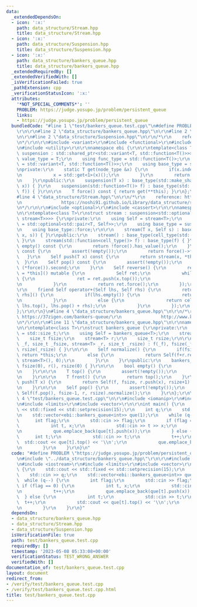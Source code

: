 ```yaml
---
data:
  _extendedDependsOn:
  - icon: ':x:'
    path: data_structure/Stream.hpp
    title: data_structure/Stream.hpp
  - icon: ':x:'
    path: data_structure/Suspension.hpp
    title: data_structure/Suspension.hpp
  - icon: ':x:'
    path: data_structure/bankers_queue.hpp
    title: data_structure/bankers_queue.hpp
  _extendedRequiredBy: []
  _extendedVerifiedWith: []
  _isVerificationFailed: true
  _pathExtension: cpp
  _verificationStatusIcon: ':x:'
  attributes:
    '*NOT_SPECIAL_COMMENTS*': ''
    PROBLEM: https://judge.yosupo.jp/problem/persistent_queue
    links:
    - https://judge.yosupo.jp/problem/persistent_queue
  bundledCode: "#line 1 \"test/bankers_queue.test.cpp\"\n#define PROBLEM \"https://judge.yosupo.jp/problem/persistent_queue\"\
    \r\n\r\n#line 2 \"data_structure/bankers_queue.hpp\"\n\r\n#line 2 \"data_structure/Stream.hpp\"\
    \n\r\n#line 2 \"data_structure/Suspension.hpp\"\n\r\n/*\r\n    reference: https://noshi91.github.io/Library/other/suspension.cpp\r\
    \n*/\r\n\r\n#include <variant>\r\n#include <functional>\r\n#include <memory>\r\
    \n#include <utility>\r\n\r\nnamespace ebi {\r\n\r\ntemplate<class T>\r\nstruct\
    \ suspension : std::shared_ptr<std::variant<T, std::function<T()>>> {\r\n    using\
    \ value_type = T;\r\n    using func_type = std::function<T()>;\r\n    using node_type\
    \ = std::variant<T, std::function<T()>>;\r\n    using base_type = std::shared_ptr<node_type>;\r\
    \nprivate:\r\n    static T get(node_type &x) {\r\n        if(x.index() != 0) {\r\
    \n            x = std::get<1>(x)();\r\n        }\r\n        return std::get<0>(x);\r\
    \n    }\r\npublic:\r\n    suspension(T x) : base_type(std::make_shared<node_type>(std::in_place_index<0>,\
    \ x)) { }\r\n    suspension(std::function<T()> f) : base_type(std::make_shared<node_type>(std::in_place_index<1>,\
    \ f)) { }\r\n\r\n    T force() const { return get(**this); }\r\n};\r\n\r\n}\r\n\
    #line 4 \"data_structure/Stream.hpp\"\n\r\n/*\r\n    reference: https://www.cs.cmu.edu/~rwh/theses/okasaki.pdf\r\
    \n               https://noshi91.github.io/Library/data_structure/stream.cpp\r\
    \n*/\r\n\r\n#include <optional>\r\n#include <cassert>\r\n\r\nnamespace ebi {\r\
    \n\r\ntemplate<class T>\r\nstruct stream : suspension<std::optional<std::pair<T,\
    \ stream<T>>>> {\r\nprivate:\r\n    using Self = stream<T>;\r\n    using cell_type\
    \ = std::optional<std::pair<T, Self>>;\r\n    using base_type = suspension<cell_type>;\r\
    \n    using base_type::force;\r\n\r\n    stream(T x, Self s) : base_type(cell_type(std::in_place,\
    \ x, s)) { }\r\npublic:\r\n    stream() : base_type(cell_type(std::nullopt)) {\
    \ }\r\n    stream(std::function<cell_type()> f) : base_type(f) { }\r\n    bool\
    \ empty() const {\r\n        return !force().has_value();\r\n    }\r\n    T top()\
    \ const {\r\n        assert(!empty());\r\n        return force()->first;\r\n \
    \   }\r\n    Self push(T x) const {\r\n        return stream(x, *this);\r\n  \
    \  }\r\n    Self pop() const {\r\n        assert(!empty());\r\n        return\
    \ (*force()).second;\r\n    }\r\n    Self reverse() {\r\n        return Self([x\
    \ = *this]() mutable {\r\n            Self ret;\r\n            while(!x.empty())\
    \ {\r\n                ret = ret.push(x.top());\r\n                x = x.pop();\r\
    \n            }\r\n            return ret.force();\r\n        });\r\n    }\r\n\
    \r\n    friend Self operator+(Self lhs, Self rhs) {\r\n        return Self([lhs,\
    \ rhs]() {\r\n            if(lhs.empty()) {\r\n                return rhs.force();\r\
    \n            }\r\n            else {\r\n                return cell_type(std::in_place,\
    \ lhs.top(), lhs.pop() + rhs);\r\n            }\r\n        });\r\n    }\r\n\r\n\
    };\r\n\r\n}\n#line 4 \"data_structure/bankers_queue.hpp\"\n\r\n/*\r\n    reference:\
    \ https://37zigen.com/bankers-queue/\r\n               http://www.kmonos.net/pub/Presen/PFDS.pdf\r\
    \n*/\r\n\r\n#line 11 \"data_structure/bankers_queue.hpp\"\n\r\nnamespace ebi {\r\
    \n\r\ntemplate<class T>\r\nstruct bankers_queue {\r\nprivate:\r\n    using size_t\
    \ = std::size_t;\r\n    using Self = bankers_queue<T>;\r\n    stream<T> f;\r\n\
    \    size_t fsize;\r\n    stream<T> r;\r\n    size_t rsize;\r\n\r\n    bankers_queue(stream<T>\
    \ _f, size_t _fsize, stream<T> _r, size_t _rsize) : f(_f), fsize(_fsize), r(_r),\
    \ rsize(_rsize) { }\r\n\r\n    Self normalize() {\r\n        if(fsize>=rsize)\
    \ return *this;\r\n        else {\r\n            return Self(f+r.reverse(), fsize+rsize,\
    \ stream<T>(), 0);\r\n        }\r\n    }\r\npublic:\r\n    bankers_queue() : f(),\
    \ fsize(0), r(), rsize(0) { }\r\n\r\n    bool empty() {\r\n        return f.empty();\r\
    \n    }\r\n\r\n    T top() {\r\n        assert(!empty());\r\n        return f.top();\r\
    \n    }\r\n\r\n    T front() {\r\n        return top();\r\n    }\r\n\r\n    Self\
    \ push(T x) {\r\n        return Self(f, fsize, r.push(x), rsize+1).normalize();\r\
    \n    }\r\n\r\n    Self pop() {\r\n        assert(!empty());\r\n        return\
    \ Self(f.pop(), fsize-1, r, rsize).normalize();\r\n    }\r\n};\r\n\r\n}\n#line\
    \ 4 \"test/bankers_queue.test.cpp\"\n\r\n#include <iomanip>\r\n#include <iostream>\r\
    \n#include <limits>\r\n#include <vector>\r\n\r\nint main() {\r\n    std::cout\
    \ << std::fixed << std::setprecision(15);\r\n    int q;\r\n    std::cin >> q;\r\
    \n    std::vector<ebi::bankers_queue<int>> que(1);\r\n    while (q--) {\r\n  \
    \      int flag;\r\n        std::cin >> flag;\r\n        if (flag == 0) {\r\n\
    \            int t, x;\r\n            std::cin >> t >> x;\r\n            t++;\r\
    \n            que.emplace_back(que[t].push(x));\r\n        } else {\r\n      \
    \      int t;\r\n            std::cin >> t;\r\n            t++;\r\n          \
    \  std::cout << que[t].top() << '\\n';\r\n            que.emplace_back(que[t].pop());\r\
    \n        }\r\n    }\r\n}\n"
  code: "#define PROBLEM \"https://judge.yosupo.jp/problem/persistent_queue\"\r\n\r\
    \n#include \"../data_structure/bankers_queue.hpp\"\r\n\r\n#include <iomanip>\r\
    \n#include <iostream>\r\n#include <limits>\r\n#include <vector>\r\n\r\nint main()\
    \ {\r\n    std::cout << std::fixed << std::setprecision(15);\r\n    int q;\r\n\
    \    std::cin >> q;\r\n    std::vector<ebi::bankers_queue<int>> que(1);\r\n  \
    \  while (q--) {\r\n        int flag;\r\n        std::cin >> flag;\r\n       \
    \ if (flag == 0) {\r\n            int t, x;\r\n            std::cin >> t >> x;\r\
    \n            t++;\r\n            que.emplace_back(que[t].push(x));\r\n      \
    \  } else {\r\n            int t;\r\n            std::cin >> t;\r\n          \
    \  t++;\r\n            std::cout << que[t].top() << '\\n';\r\n            que.emplace_back(que[t].pop());\r\
    \n        }\r\n    }\r\n}"
  dependsOn:
  - data_structure/bankers_queue.hpp
  - data_structure/Stream.hpp
  - data_structure/Suspension.hpp
  isVerificationFile: true
  path: test/bankers_queue.test.cpp
  requiredBy: []
  timestamp: '2023-05-08 05:33:08+00:00'
  verificationStatus: TEST_WRONG_ANSWER
  verifiedWith: []
documentation_of: test/bankers_queue.test.cpp
layout: document
redirect_from:
- /verify/test/bankers_queue.test.cpp
- /verify/test/bankers_queue.test.cpp.html
title: test/bankers_queue.test.cpp
---
```

